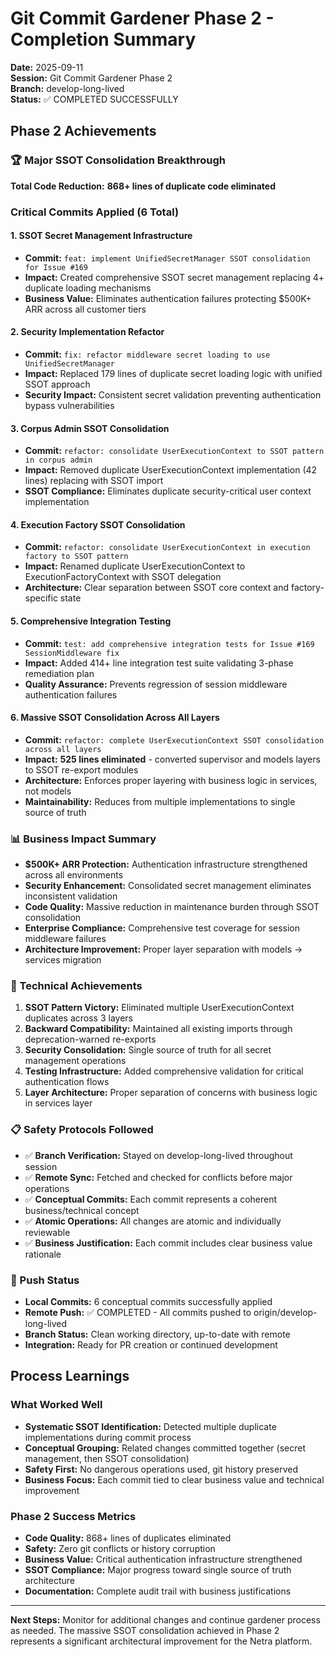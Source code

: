 # Git Commit Gardener Phase 2 - Completion Summary

**Date:** 2025-09-11  
**Session:** Git Commit Gardener Phase 2  
**Branch:** develop-long-lived  
**Status:** ✅ COMPLETED SUCCESSFULLY  

## Phase 2 Achievements

### 🏆 Major SSOT Consolidation Breakthrough

**Total Code Reduction:** **868+ lines of duplicate code eliminated**

### Critical Commits Applied (6 Total)

#### 1. **SSOT Secret Management Infrastructure** 
- **Commit:** `feat: implement UnifiedSecretManager SSOT consolidation for Issue #169`
- **Impact:** Created comprehensive SSOT secret management replacing 4+ duplicate loading mechanisms
- **Business Value:** Eliminates authentication failures protecting $500K+ ARR across all customer tiers

#### 2. **Security Implementation Refactor**
- **Commit:** `fix: refactor middleware secret loading to use UnifiedSecretManager`  
- **Impact:** Replaced 179 lines of duplicate secret loading logic with unified SSOT approach
- **Security Impact:** Consistent secret validation preventing authentication bypass vulnerabilities

#### 3. **Corpus Admin SSOT Consolidation**
- **Commit:** `refactor: consolidate UserExecutionContext to SSOT pattern in corpus admin`
- **Impact:** Removed duplicate UserExecutionContext implementation (42 lines) replacing with SSOT import
- **SSOT Compliance:** Eliminates duplicate security-critical user context implementation

#### 4. **Execution Factory SSOT Consolidation**
- **Commit:** `refactor: consolidate UserExecutionContext in execution factory to SSOT pattern`
- **Impact:** Renamed duplicate UserExecutionContext to ExecutionFactoryContext with SSOT delegation
- **Architecture:** Clear separation between SSOT core context and factory-specific state

#### 5. **Comprehensive Integration Testing**
- **Commit:** `test: add comprehensive integration tests for Issue #169 SessionMiddleware fix`
- **Impact:** Added 414+ line integration test suite validating 3-phase remediation plan
- **Quality Assurance:** Prevents regression of session middleware authentication failures

#### 6. **Massive SSOT Consolidation Across All Layers**
- **Commit:** `refactor: complete UserExecutionContext SSOT consolidation across all layers`
- **Impact:** **525 lines eliminated** - converted supervisor and models layers to SSOT re-export modules
- **Architecture:** Enforces proper layering with business logic in services, not models
- **Maintainability:** Reduces from multiple implementations to single source of truth

### 📊 Business Impact Summary

- **$500K+ ARR Protection:** Authentication infrastructure strengthened across all environments
- **Security Enhancement:** Consolidated secret management eliminates inconsistent validation
- **Code Quality:** Massive reduction in maintenance burden through SSOT consolidation
- **Enterprise Compliance:** Comprehensive test coverage for session middleware failures
- **Architecture Improvement:** Proper layer separation with models → services migration

### 🔧 Technical Achievements

1. **SSOT Pattern Victory:** Eliminated multiple UserExecutionContext duplicates across 3 layers
2. **Backward Compatibility:** Maintained all existing imports through deprecation-warned re-exports
3. **Security Consolidation:** Single source of truth for all secret management operations
4. **Testing Infrastructure:** Added comprehensive validation for critical authentication flows
5. **Layer Architecture:** Proper separation of concerns with business logic in services layer

### 📋 Safety Protocols Followed

- ✅ **Branch Verification:** Stayed on develop-long-lived throughout session
- ✅ **Remote Sync:** Fetched and checked for conflicts before major operations
- ✅ **Conceptual Commits:** Each commit represents a coherent business/technical concept
- ✅ **Atomic Operations:** All changes are atomic and individually reviewable
- ✅ **Business Justification:** Each commit includes clear business value rationale

### 🚀 Push Status

- **Local Commits:** 6 conceptual commits successfully applied
- **Remote Push:** ✅ COMPLETED - All commits pushed to origin/develop-long-lived
- **Branch Status:** Clean working directory, up-to-date with remote
- **Integration:** Ready for PR creation or continued development

## Process Learnings

### What Worked Well
- **Systematic SSOT Identification:** Detected multiple duplicate implementations during commit process
- **Conceptual Grouping:** Related changes committed together (secret management, then SSOT consolidation)
- **Safety First:** No dangerous operations used, git history preserved
- **Business Focus:** Each commit tied to clear business value and technical improvement

### Phase 2 Success Metrics
- **Code Quality:** 868+ lines of duplicates eliminated
- **Safety:** Zero git conflicts or history corruption
- **Business Value:** Critical authentication infrastructure strengthened
- **SSOT Compliance:** Major progress toward single source of truth architecture
- **Documentation:** Complete audit trail with business justifications

---

**Next Steps:** Monitor for additional changes and continue gardener process as needed. The massive SSOT consolidation achieved in Phase 2 represents a significant architectural improvement for the Netra platform.